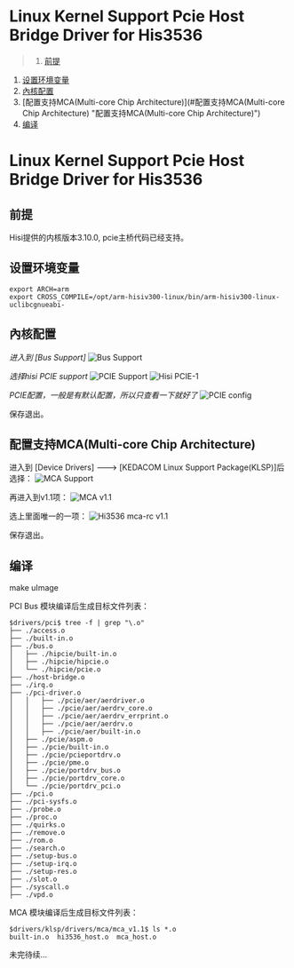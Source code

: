 <!-- TOC depthFrom:0 depthTo:4 withLinks:1 updateOnSave:1 orderedList:1 -->
# Linux Kernel Support Pcie Host Bridge Driver for His3536
>1. [前提](#前提 "前提")
1. [设置环境变量](#设置环境变量 "设置环境变量")
1. [內核配置](#內核配置 "內核配置")
1. [配置支持MCA(Multi-core Chip Architecture)](#配置支持MCA(Multi-core Chip Architecture) "配置支持MCA(Multi-core Chip Architecture)")
1. [编译](#编译 "编译")
<!-- /TOC -->

# Linux Kernel Support Pcie Host Bridge Driver for His3536

## 前提
Hisi提供的内核版本3.10.0, pcie主桥代码已经支持。

## 设置环境变量
	export ARCH=arm
	export CROSS_COMPILE=/opt/arm-hisiv300-linux/bin/arm-hisiv300-linux-uclibcgnueabi-

## 內核配置

*进入到 [Bus Support]*
![Bus Support](assets/250/500-ea003581.png)

*选择hisi PCIE support*
![PCIE Support](assets/250/500-1bfe8ac2.png)
![Hisi PCIE-1](assets/250/500-e8411894.png)

*PCIE配置，一般是有默认配置，所以只查看一下就好了*
![PCIE config](assets/250/500-23ed2cfc.png)

保存退出。

## 配置支持MCA(Multi-core Chip Architecture)

进入到 [Device Drivers]  ---> [KEDACOM Linux Support Package(KLSP)]后选择：
![MCA Support](assets/250/500-ca134408.png)

再进入到v1.1项：
![MCA v1.1](assets/250/500-a592cc4a.png)

选上里面唯一的一项：
![Hi3536 mca-rc v1.1](assets/250/500-3b9d2f2d.png)

保存退出。

## 编译

make uImage

PCI Bus 模块编译后生成目标文件列表：

```tree
$drivers/pci$ tree -f | grep "\.o"
├── ./access.o
├── ./built-in.o
├── ./bus.o
│   ├── ./hipcie/built-in.o
│   ├── ./hipcie/hipcie.o
│   └── ./hipcie/pcie.o
├── ./host-bridge.o
├── ./irq.o
├── ./pci-driver.o
│   │   ├── ./pcie/aer/aerdriver.o
│   │   ├── ./pcie/aer/aerdrv_core.o
│   │   ├── ./pcie/aer/aerdrv_errprint.o
│   │   ├── ./pcie/aer/aerdrv.o
│   │   ├── ./pcie/aer/built-in.o
│   ├── ./pcie/aspm.o
│   ├── ./pcie/built-in.o
│   ├── ./pcie/pcieportdrv.o
│   ├── ./pcie/pme.o
│   ├── ./pcie/portdrv_bus.o
│   ├── ./pcie/portdrv_core.o
│   └── ./pcie/portdrv_pci.o
├── ./pci.o
├── ./pci-sysfs.o
├── ./probe.o
├── ./proc.o
├── ./quirks.o
├── ./remove.o
├── ./rom.o
├── ./search.o
├── ./setup-bus.o
├── ./setup-irq.o
├── ./setup-res.o
├── ./slot.o
├── ./syscall.o
├── ./vpd.o
```

MCA 模块编译后生成目标文件列表：

```tree
$drivers/klsp/drivers/mca/mca_v1.1$ ls *.o
built-in.o  hi3536_host.o  mca_host.o
```

未完待续...
